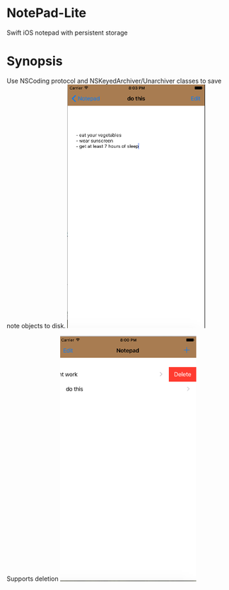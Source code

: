 # NotePad-Lite
Swift iOS notepad with persistent storage

# Synopsis
Use NSCoding protocol and NSKeyedArchiver/Unarchiver classes to save note objects to disk.
![Alt text](https://github.com/journeymanroland/NotePad-Lite/blob/master/Screenshots/Screen%20Shot%202016-03-29%20at%208.02.58%20PM.png "Note detail")

Supports deletion 
![Alt text](https://github.com/journeymanroland/NotePad-Lite/blob/master/Screenshots/Screen%20Shot%202016-03-29%20at%208.00.40%20PM.png "Delete note")


